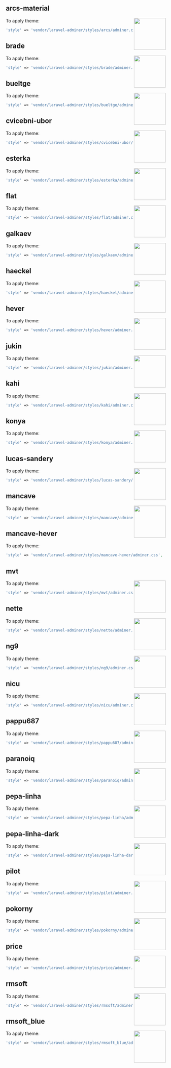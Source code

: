 ## arcs-material

<img align="right" width="100" height="100" src="https://www.adminer.org/static/designs/arcs-material/screenshot.png">

To apply theme:
```php
'style' => 'vendor/laravel-adminer/styles/arcs/adminer.css',
```

## brade

<img align="right" width="100" height="100" src="https://www.adminer.org/static/designs/brade/screenshot.png">

To apply theme:
```php
'style' => 'vendor/laravel-adminer/styles/brade/adminer.css',
```

## bueltge

<img align="right" width="100" height="100" src="https://www.adminer.org/static/designs/bueltge/screenshot.png">

To apply theme:
```php
'style' => 'vendor/laravel-adminer/styles/bueltge/adminer.css',
```

## cvicebni-ubor

<img align="right" width="100" height="100" src="https://www.adminer.org/static/designs/cvicebni-ubor/screenshot.png">

To apply theme:
```php
'style' => 'vendor/laravel-adminer/styles/cvicebni-ubor/adminer.css',
```

## esterka

<img align="right" width="100" height="100" src="https://www.adminer.org/static/designs/esterka/screenshot.png">

To apply theme:
```php
'style' => 'vendor/laravel-adminer/styles/esterka/adminer.css',
```

## flat

<img align="right" width="100" height="100" src="https://www.adminer.org/static/designs/flat/screenshot.png">

To apply theme:
```php
'style' => 'vendor/laravel-adminer/styles/flat/adminer.css',
```

## galkaev

<img align="right" width="100" height="100" src="https://www.adminer.org/static/designs/galkaev/screenshot.png">

To apply theme:
```php
'style' => 'vendor/laravel-adminer/styles/galkaev/adminer.css',
```

## haeckel

<img align="right" width="100" height="100" src="https://www.adminer.org/static/designs/haeckel/screenshot.png">

To apply theme:
```php
'style' => 'vendor/laravel-adminer/styles/haeckel/adminer.css',
```

## hever

<img align="right" width="100" height="100" src="https://www.adminer.org/static/designs/hever/screenshot.png">

To apply theme:
```php
'style' => 'vendor/laravel-adminer/styles/hever/adminer.css',
```

## jukin

<img align="right" width="100" height="100" src="https://www.adminer.org/static/designs/jukin/screenshot.png">

To apply theme:
```php
'style' => 'vendor/laravel-adminer/styles/jukin/adminer.css',
```

## kahi

<img align="right" width="100" height="100" src="https://www.adminer.org/static/designs/kahi/screenshot.png">

To apply theme:
```php
'style' => 'vendor/laravel-adminer/styles/kahi/adminer.css',
```

## konya

<img align="right" width="100" height="100" src="https://www.adminer.org/static/designs/konya/screenshot.png">

To apply theme:
```php
'style' => 'vendor/laravel-adminer/styles/konya/adminer.css',
```

## lucas-sandery

<img align="right" width="100" height="100" src="https://www.adminer.org/static/designs/lucas-sandery/screenshot.png">

To apply theme:
```php
'style' => 'vendor/laravel-adminer/styles/lucas-sandery/adminer.css',
```

## mancave

<img align="right" width="100" height="100" src="https://www.adminer.org/static/designs/mancave/screenshot.png">

To apply theme:
```php
'style' => 'vendor/laravel-adminer/styles/mancave/adminer.css',
```

## mancave-hever

To apply theme:
```php
'style' => 'vendor/laravel-adminer/styles/mancave-hever/adminer.css',
```

## mvt

<img align="right" width="100" height="100" src="https://www.adminer.org/static/designs/mvt/screenshot.png">

To apply theme:
```php
'style' => 'vendor/laravel-adminer/styles/mvt/adminer.css',
```

## nette

<img align="right" width="100" height="100" src="https://www.adminer.org/static/designs/nette/screenshot.png">

To apply theme:
```php
'style' => 'vendor/laravel-adminer/styles/nette/adminer.css',
```

## ng9

<img align="right" width="100" height="100" src="https://www.adminer.org/static/designs/ng9/screenshot.png">

To apply theme:
```php
'style' => 'vendor/laravel-adminer/styles/ng9/adminer.css',
```

## nicu

<img align="right" width="100" height="100" src="https://www.adminer.org/static/designs/nicu/screenshot.png">

To apply theme:
```php
'style' => 'vendor/laravel-adminer/styles/nicu/adminer.css',
```

## pappu687

<img align="right" width="100" height="100" src="https://www.adminer.org/static/designs/pappu687/screenshot.png">

To apply theme:
```php
'style' => 'vendor/laravel-adminer/styles/pappu687/adminer.css',
```

## paranoiq

<img align="right" width="100" height="100" src="https://www.adminer.org/static/designs/paranoiq/screenshot.png">

To apply theme:
```php
'style' => 'vendor/laravel-adminer/styles/paranoiq/adminer.css',
```

## pepa-linha

<img align="right" width="100" height="100" src="https://www.adminer.org/static/designs/pepa-linha/screenshot.png">

To apply theme:
```php
'style' => 'vendor/laravel-adminer/styles/pepa-linha/adminer.css',
```

## pepa-linha-dark

<img align="right" width="100" height="100" src="https://www.adminer.org/static/designs/pepa-linha-dark/screenshot.png">

To apply theme:
```php
'style' => 'vendor/laravel-adminer/styles/pepa-linha-dark/adminer.css',
```

## pilot

<img align="right" width="100" height="100" src="https://www.adminer.org/static/designs/pilot/screenshot.png">

To apply theme:
```php
'style' => 'vendor/laravel-adminer/styles/pilot/adminer.css',
```

## pokorny

<img align="right" width="100" height="100" src="https://www.adminer.org/static/designs/pokorny/screenshot.png">

To apply theme:
```php
'style' => 'vendor/laravel-adminer/styles/pokorny/adminer.css',
```

## price

<img align="right" width="100" height="100" src="https://www.adminer.org/static/designs/price/screenshot.png">

To apply theme:
```php
'style' => 'vendor/laravel-adminer/styles/price/adminer.css',
```

## rmsoft

<img align="right" width="100" height="100" src="https://www.adminer.org/static/designs/rmsoft/screenshot.png">

To apply theme:
```php
'style' => 'vendor/laravel-adminer/styles/rmsoft/adminer.css',
```

## rmsoft_blue

<img align="right" width="100" height="100" src="https://www.adminer.org/static/designs/rmsoft_blue/screenshot.png">

To apply theme:
```php
'style' => 'vendor/laravel-adminer/styles/rmsoft_blue/adminer.css',
```
